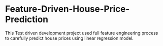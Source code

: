 # Feature-Driven-House-Price-Prediction
This Test driven development project used full feature engineering process to carefully predict house prices using linear regression model.
